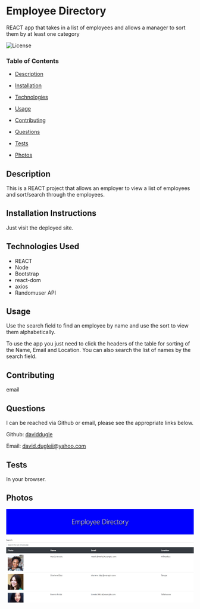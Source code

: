 # Employee Directory


REACT app that takes in a list of employees and allows a manager to sort them by at least one category








![License](https://img.shields.io/badge/license-MIT%20License-green)









### Table of Contents


* [Description](#Description)

* [Installation](#Installation)

* [Technologies](#Technologies)

* [Usage](##Usage)

* [Contributing](#Contributing)

* [Questions](#Questions)

* [Tests](#Tests)

* [Photos](#Photos)















## Description

This is a REACT project that allows an employer to view a list of employees and sort/search through the employees.





## Installation Instructions

Just visit the deployed site.




## Technologies Used

* REACT
* Node
* Bootstrap
* react-dom
* axios
* Randomuser API




## Usage

Use the search field to find an employee by name and use the sort to view them alphabetically.

To use the app you just need to click the headers of the table for sorting of the Name, Email and Location. You can also search the list of names by the search field.







## Contributing

email





## Questions

I can be reached via Github or email, please see the appropriate links below.

Github:
<a href='https://github.com/daviddugle' target='_blank'>daviddugle</a>

Email:
<a href='mailto:david.dugleii@yahoo.com'>david.dugleii@yahoo.com</a>





## Tests

In your browser.



## Photos

![DeployedPhoto](https://github.com/daviddugle/employee-directory/blob/main/assets/Screenshot%202021-01-12%20072952.jpg?raw=true)







